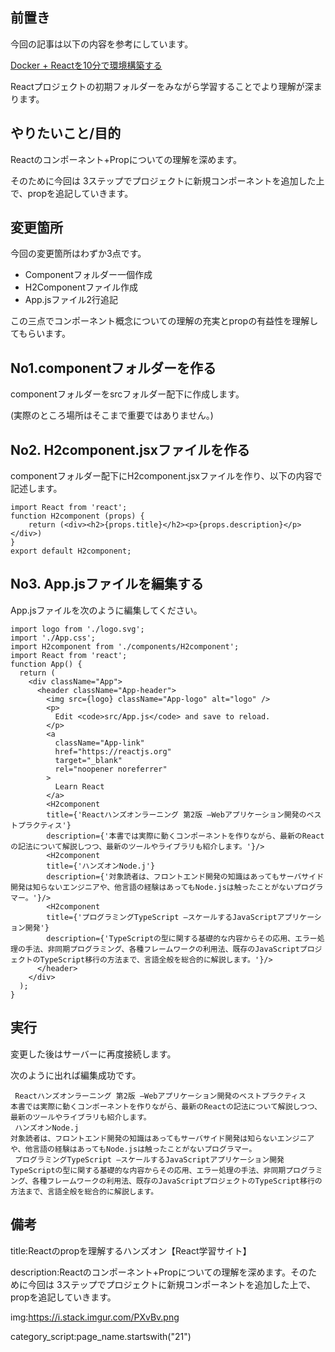 


## 前置き

今回の記事は以下の内容を参考にしています。

<a href="./2101react_build.md">
Docker + Reactを10分で環境構築する
</a>

Reactプロジェクトの初期フォルダーをみながら学習することでより理解が深まります。


## やりたいこと/目的

Reactのコンポーネント+Propについての理解を深めます。

そのために今回は 3ステップでプロジェクトに新規コンポーネントを追加した上で、propを追記していきます。


## 変更箇所

今回の変更箇所はわずか3点です。

- Componentフォルダー一個作成
- H2Componentファイル作成
- App.jsファイル2行追記

この三点でコンポーネント概念についての理解の充実とpropの有益性を理解してもらいます。


## No1.componentフォルダーを作る

componentフォルダーをsrcフォルダー配下に作成します。

(実際のところ場所はそこまで重要ではありません。)


## No2. H2component.jsxファイルを作る

componentフォルダー配下にH2component.jsxファイルを作り、以下の内容で記述します。

``` { .html }
import React from 'react';
function H2component (props) {
    return (<div><h2>{props.title}</h2><p>{props.description}</p></div>)
}
export default H2component;
```



## No3. App.jsファイルを編集する

App.jsファイルを次のように編集してください。

``` { .html }
import logo from './logo.svg';
import './App.css';
import H2component from './components/H2component';
import React from 'react';
function App() {
  return (
    <div className="App">
      <header className="App-header">
        <img src={logo} className="App-logo" alt="logo" />
        <p>
          Edit <code>src/App.js</code> and save to reload.
        </p>
        <a
          className="App-link"
          href="https://reactjs.org"
          target="_blank"
          rel="noopener noreferrer"
        >
          Learn React
        </a>
        <H2component 
        title={'Reactハンズオンラーニング 第2版 ―Webアプリケーション開発のベストプラクティス'} 
        description={'本書では実際に動くコンポーネントを作りながら、最新のReactの記法について解説しつつ、最新のツールやライブラリも紹介します。'}/>
        <H2component 
        title={'ハンズオンNode.j'} 
        description={'対象読者は、フロントエンド開発の知識はあってもサーバサイド開発は知らないエンジニアや、他言語の経験はあってもNode.jsは触ったことがないプログラマー。'}/>
        <H2component 
        title={'プログラミングTypeScript ―スケールするJavaScriptアプリケーション開発'} 
        description={'TypeScriptの型に関する基礎的な内容からその応用、エラー処理の手法、非同期プログラミング、各種フレームワークの利用法、既存のJavaScriptプロジェクトのTypeScript移行の方法まで、言語全般を総合的に解説します。'}/>
      </header>
    </div>
  );
}
```


## 実行

変更した後はサーバーに再度接続します。

次のように出れば編集成功です。

``` { .html }
 Reactハンズオンラーニング 第2版 ―Webアプリケーション開発のベストプラクティス
本書では実際に動くコンポーネントを作りながら、最新のReactの記法について解説しつつ、最新のツールやライブラリも紹介します。
 ハンズオンNode.j
対象読者は、フロントエンド開発の知識はあってもサーバサイド開発は知らないエンジニアや、他言語の経験はあってもNode.jsは触ったことがないプログラマー。
 プログラミングTypeScript ―スケールするJavaScriptアプリケーション開発
TypeScriptの型に関する基礎的な内容からその応用、エラー処理の手法、非同期プログラミング、各種フレームワークの利用法、既存のJavaScriptプロジェクトのTypeScript移行の方法まで、言語全般を総合的に解説します。
```



## 備考

title:Reactのpropを理解するハンズオン【React学習サイト】

description:Reactのコンポーネント+Propについての理解を深めます。そのために今回は 3ステップでプロジェクトに新規コンポーネントを追加した上で、propを追記していきます。

img:https://i.stack.imgur.com/PXvBv.png

category_script:page_name.startswith("21")
